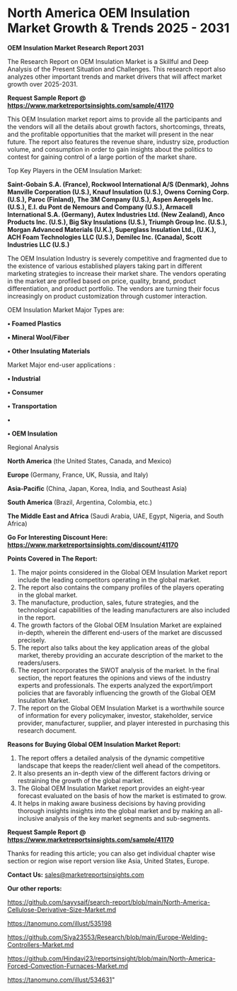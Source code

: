 # North America OEM Insulation Market Growth & Trends 2025 - 2031

<strong>OEM Insulation Market Research Report 2031</strong>

The Research Report on OEM Insulation Market is a Skillful and Deep Analysis of the Present Situation and Challenges. This research report also analyzes other important trends and market drivers that will affect market growth over 2025-2031.

<strong>Request Sample Report @ <a href=https://www.marketreportsinsights.com/sample/41170>https://www.marketreportsinsights.com/sample/41170</a></strong>

This OEM Insulation market report aims to provide all the participants and the vendors will all the details about growth factors, shortcomings, threats, and the profitable opportunities that the market will present in the near future. The report also features the revenue share, industry size, production volume, and consumption in order to gain insights about the politics to contest for gaining control of a large portion of the market share.

Top Key Players in the OEM Insulation Market:

<strong>Saint-Gobain S.A. (France), Rockwool International A/S (Denmark), Johns Manville Corporation (U.S.), Knauf Insulation (U.S.), Owens Corning Corp. (U.S.), Paroc (Finland), The 3M Company (U.S.), Aspen Aerogels Inc. (U.S.), E.I. du Pont de Nemours and Company (U.S.), Armacell International S.A. (Germany), Autex Industries Ltd. (New Zealand), Anco Products Inc. (U.S.), Big Sky Insulations (U.S.), Triumph Group Inc. (U.S.), Morgan Advanced Materials (U.K.), Superglass Insulation Ltd., (U.K.), ACH Foam Technologies LLC (U.S.), Demilec Inc. (Canada), Scott Industries LLC (U.S.)</strong>

The OEM Insulation Industry is severely competitive and fragmented due to the existence of various established players taking part in different marketing strategies to increase their market share. The vendors operating in the market are profiled based on price, quality, brand, product differentiation, and product portfolio. The vendors are turning their focus increasingly on product customization through customer interaction.

OEM Insulation Market Major Types are:

<strong>•  Foamed Plastics

•  Mineral Wool/Fiber

•  Other Insulating Materials</strong>

Market Major end-user applications :

<strong>•  Industrial

•  Consumer

•  Transportation

•  

•  OEM Insulation</strong>

Regional Analysis

</u><strong><b>North America</b></strong> (the United States, Canada, and Mexico)

<strong><b>Europe </b></strong>(Germany, France, UK, Russia, and Italy)

<strong><b>Asia-Pacific</b></strong> (China, Japan, Korea, India, and Southeast Asia)

<strong><b>South America</b></strong> (Brazil, Argentina, Colombia, etc.)

<strong><b>The Middle East and Africa</b></strong> (Saudi Arabia, UAE, Egypt, Nigeria, and South Africa)

<strong>Go For Interesting Discount Here: <a href=https://www.marketreportsinsights.com/discount/41170>https://www.marketreportsinsights.com/discount/41170</a></strong>

<strong>Points Covered in The Report:</strong>
<ol>
  <li>The major points considered in the Global OEM Insulation Market report include the leading competitors operating in the global market.</li>
  <li>The report also contains the company profiles of the players operating in the global market.</li>
  <li>The manufacture, production, sales, future strategies, and the technological capabilities of the leading manufacturers are also included in the report.</li>
  <li>The growth factors of the Global OEM Insulation Market are explained in-depth, wherein the different end-users of the market are discussed precisely.</li>
  <li>The report also talks about the key application areas of the global market, thereby providing an accurate description of the market to the readers/users.</li>
  <li>The report incorporates the SWOT analysis of the market. In the final section, the report features the opinions and views of the industry experts and professionals. The experts analyzed the export/import policies that are favorably influencing the growth of the Global OEM Insulation Market.</li>
  <li>The report on the Global OEM Insulation Market is a worthwhile source of information for every policymaker, investor, stakeholder, service provider, manufacturer, supplier, and player interested in purchasing this research document.</li>
</ol>
<strong>Reasons for Buying Global OEM Insulation Market Report:</strong>

<ol>
  <li>The report offers a detailed analysis of the dynamic competitive landscape that keeps the reader/client well ahead of the competitors.</li>
  <li>It also presents an in-depth view of the different factors driving or restraining the growth of the global market.</li>
  <li>The Global OEM Insulation Market report provides an eight-year forecast evaluated on the basis of how the market is estimated to grow.</li>
  <li>It helps in making aware business decisions by having providing thorough insights insights into the global market and by making an all-inclusive analysis of the key market segments and sub-segments.</li>
</ol>
<strong>Request Sample Report @ <a href=https://www.marketreportsinsights.com/sample/41170>https://www.marketreportsinsights.com/sample/41170</a></strong>


Thanks for reading this article; you can also get individual chapter wise section or region wise report version like Asia, United States, Europe.

<strong>Contact Us:</strong>
sales@marketreportsinsights.com

<strong>Our other reports:</strong>

<a href=https://github.com/sayysaif/search-report/blob/main/North-America-Cellulose-Derivative-Size-Market.md>https://github.com/sayysaif/search-report/blob/main/North-America-Cellulose-Derivative-Size-Market.md</a>

<a href=https://tanomuno.com/illust/535198>https://tanomuno.com/illust/535198</a>

<a href=https://github.com/Siya23553/Research/blob/main/Europe-Welding-Controllers-Market.md>https://github.com/Siya23553/Research/blob/main/Europe-Welding-Controllers-Market.md</a>

<a href=https://github.com/Hindavi23/reportsinsight/blob/main/North-America-Forced-Convection-Furnaces-Market.md>https://github.com/Hindavi23/reportsinsight/blob/main/North-America-Forced-Convection-Furnaces-Market.md</a>

<a href=https://tanomuno.com/illust/534631>https://tanomuno.com/illust/534631</a>"
